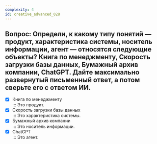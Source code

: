 ```yaml
---
complexity: 4
id: creative_advanced_028
---
```

## Вопрос: Определи, к какому типу понятий — продукт, характеристика системы, носитель информации, агент — относятся следующие объекты? Книга по менеджменту, Скорость загрузки базы данных, Бумажный архив компании, ChatGPT. Дайте максимально развернутый письменный ответ, а потом сверьте его с ответом ИИ.

- [x] Книга по менеджменту  
  ::: Это продукт.  
- [x] Скорость загрузки базы данных  
  ::: Это характеристика системы.  
- [x] Бумажный архив компании  
  ::: Это носитель информации.  
- [x] ChatGPT  
  ::: Это агент. 
